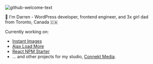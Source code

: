 ![github-welcome-text](https://github.com/dcooney/dcooney/assets/428624/e6b47aa0-0cd4-4a1d-a5ce-1c821e720ac0)

👋 I'm Darren - WordPress developer, frontend engineer, and 3x girl dad from Toronto, Canada 🇨🇦

Currently working on:

- [Instant Images](https://github.com/dcooney/instant-images)
- [Ajax Load More](https://github.com/dcooney/ajax-load-more)
- [React NPM Starter](https://github.com/dcooney/react-npm-starter)
- ... and other projects for my studio, [Connekt Media](https://connekthq.com/).

<!--

___

**Hiring** - I'm looking for a self-starting developer to work alongside me on various WordPress plugins - if that's you, let's chat (📩 darren [at] connekthq.com)
-->
